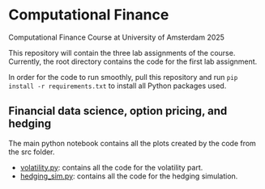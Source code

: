 # Computational Finance
Computational Finance Course at University of Amsterdam 2025

This repository will contain the three lab assignments of the course. Currently, the root directory contains the code for the first lab assignment.

In order for the code to run smoothly, pull this repository and run `pip install -r requirements.txt` to install all Python packages used.

## Financial data science, option pricing, and hedging
The main python notebook contains all the plots created by the code from the src folder.
* [volatility.py](src/volatility.py): contains all the code for the volatility part.
* [hedging_sim.py](src/hedging_sim.py): contains all the code for the hedging simulation.